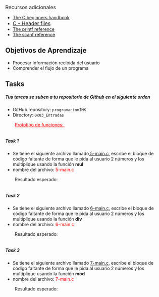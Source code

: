 <p><span style="font-size: 1rem;">Recursos adicionales </span></p>
<ul>
<li><a href="https://www.freecodecamp.org/news/the-c-beginners-handbook/#introduction-to-c">The C beginners handbook</a></li>
<li><a href="https://www.tutorialspoint.com/cprogramming/c_header_files.htm" style="background-color: #ffffff; font-size: 1rem;">C - Header files</a></li>
<li><a href="https://cplusplus.com/reference/cstdio/printf/">The printf reference</a></li>
<li><a href="https://cplusplus.com/reference/cstdio/scanf/">The scanf reference</a></li>
</ul>
<h2>Objetivos de Aprendizaje </h2>
<ul>
<li>Procesar información recibida del usuario</li>
<li>Comprender el flujo de un programa</li>
</ul>
<h2 class="gap"><strong>Tasks</strong></h2>
<h5><span>Tus tareas se suben a tu repositorio de Github en el siguiente orden</span></h5>
<ul>
<li>GitHub repository: <code>programacionIMK</code></li>
<li>Directory: <code>0x03_Entradas</code></li>
</ul>
<p style="margin-left: 30px;"><span style="text-decoration: underline;"><span style="color: #ff0000; text-decoration: underline;">Prototipo de funciones: </span></span></p>
<p style="margin-left: 30px;"><span style="text-decoration: underline;"><span style="color: #ff0000; text-decoration: underline;"><img src="https://i.ibb.co/wL0Thcb/descargar.png" alt="" /></span></span></p>
<h5><strong>Task 1</strong></h5>
<ul>
<li>Se tiene el siguiente archivo llamado<a href="https://github.com/obieuan/programacionIMK/blob/main/0x02_Entradas/5-main.c"><span class="nolink"> 5-<span class="nolink">main</span>.c</span></a><a href="https://github.com/obieuan/programacionIMK/blob/main/0x01_Funciones/4-main.c"></a>, escribe el bloque de código faltante de forma que le pida al usuario 2 números y los multiplique usando la función <strong>mul</strong></li>
<li>nombre del archivo: <span style="color: #ff0000;">5-main.c</span><span color="#ff0000" style="color: #ff0000;"><br /></span></li>
</ul>
<p style="margin-left: 30px;">Resultado esperado:</p>
<p style="margin-left: 30px;"><img src="https://i.ibb.co/1mfb4Cb/descargar-1.png" alt="" /></p>
<h5><strong>Task 2</strong></h5>
<ul>
<li>Se tiene el siguiente archivo llamado <a href="https://github.com/obieuan/programacionIMK/blob/main/0x02_Entradas/6-main.c">6-main.c</a>, escribe el bloque de código faltante de forma que le pida al usuario 2 números y los multiplique usando la función <strong><span style="color: #000000;">div</span></strong></li>
<li>nombre del archivo:<span> <span style="color: #ff0000;">6-main.c</span></span></li>
</ul>
<p style="margin-left: 30px;">Resultado esperado:</p>
<p style="margin-left: 30px;"><img src="https://i.ibb.co/gSTvgjN/descargar-2.png" alt="" /></p>
<h5><strong>Task 3</strong></h5>
<ul>
<li>Se tiene el siguiente archivo llamado <a href="https://github.com/obieuan/programacionIMK/blob/main/0x02_Entradas/7-main.c">7-main.c</a>, escribe el bloque de código faltante de forma que le pida al usuario 2 números y los multiplique usando la función <strong>mod</strong></li>
<li>nombre del archivo: <span style="color: #ff0000;">7-main.c</span></li>
</ul>
<p style="margin-left: 30px;">Resultado esperado: </p>
<p style="margin-left: 30px;"><img src="https://i.ibb.co/sFgn90N/descargar-3.png" alt="" /></p>